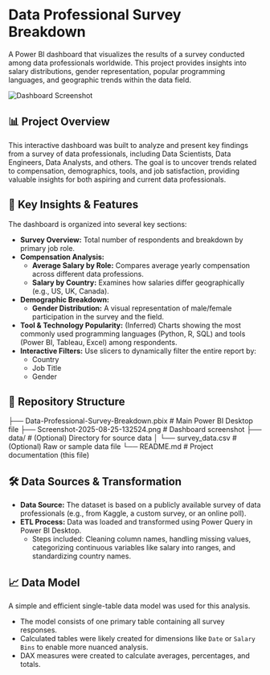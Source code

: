 # Data Professional Survey Breakdown

A Power BI dashboard that visualizes the results of a survey conducted among data professionals worldwide. This project provides insights into salary distributions, gender representation, popular programming languages, and geographic trends within the data field.

![Dashboard Screenshot](Screenshot-2025-08-25-132524.png)

## 📊 Project Overview

This interactive dashboard was built to analyze and present key findings from a survey of data professionals, including Data Scientists, Data Engineers, Data Analysts, and others. The goal is to uncover trends related to compensation, demographics, tools, and job satisfaction, providing valuable insights for both aspiring and current data professionals.

## 🎯 Key Insights & Features

The dashboard is organized into several key sections:

*   **Survey Overview:** Total number of respondents and breakdown by primary job role.
*   **Compensation Analysis:**
    *   **Average Salary by Role:** Compares average yearly compensation across different data professions.
    *   **Salary by Country:** Examines how salaries differ geographically (e.g., US, UK, Canada).
*   **Demographic Breakdown:**
    *   **Gender Distribution:** A visual representation of male/female participation in the survey and the field.
*   **Tool & Technology Popularity:** (Inferred) Charts showing the most commonly used programming languages (Python, R, SQL) and tools (Power BI, Tableau, Excel) among respondents.
*   **Interactive Filters:** Use slicers to dynamically filter the entire report by:
    *   Country
    *   Job Title
    *   Gender

## 📁 Repository Structure

├── Data-Professional-Survey-Breakdown.pbix # Main Power BI Desktop file
├── Screenshot-2025-08-25-132524.png # Dashboard screenshot
├── data/ # (Optional) Directory for source data
│ └── survey_data.csv # (Optional) Raw or sample data file
└── README.md # Project documentation (this file)


## 🛠️ Data Sources & Transformation

*   **Data Source:** The dataset is based on a publicly available survey of data professionals (e.g., from Kaggle, a custom survey, or an online poll).
*   **ETL Process:** Data was loaded and transformed using Power Query in Power BI Desktop.
    *   Steps included: Cleaning column names, handling missing values, categorizing continuous variables like salary into ranges, and standardizing country names.

## 📈 Data Model

A simple and efficient single-table data model was used for this analysis.
<!-- For a survey analysis, a star schema is often overkill. A single flat table is common. -->

*   The model consists of one primary table containing all survey responses.
*   Calculated tables were likely created for dimensions like `Date` or `Salary Bins` to enable more nuanced analysis.
*   DAX measures were created to calculate averages, percentages, and totals.

